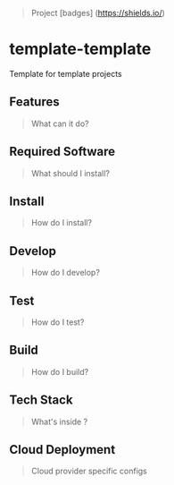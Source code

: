 > Project [badges] (https://shields.io/)

# template-template
Template for template projects

## Features

> What can it do?

## Required Software

> What should I install?

## Install

> How do I install?

## Develop

> How do I develop?

## Test

> How do I test?

## Build

> How do I build?

## Tech Stack

> What's inside ?

## Cloud Deployment

> Cloud provider specific configs
